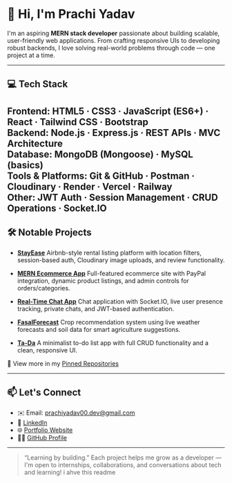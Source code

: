 # 👋 Hi, I'm Prachi Yadav

I'm an aspiring **MERN stack developer** passionate about building scalable, user-friendly web applications. From crafting responsive UIs to developing robust backends, I love solving real-world problems through code — one project at a time.

---

## 💻 Tech Stack

**Frontend**: HTML5 · CSS3 · JavaScript (ES6+) · React · Tailwind CSS · Bootstrap  <br>
**Backend**: Node.js · Express.js · REST APIs · MVC Architecture  <br>
**Database**: MongoDB (Mongoose) · MySQL (basics)  <br>
**Tools & Platforms**: Git & GitHub · Postman · Cloudinary · Render · Vercel · Railway  <br>
**Other**: JWT Auth · Session Management · CRUD Operations · Socket.IO
---

## 🛠 Notable Projects

* **[StayEase](https://stayease-smsm.onrender.com/)**
  Airbnb-style rental listing platform with location filters, session-based auth, Cloudinary image uploads, and review functionality.

* **[MERN Ecommerce App](https://e-commerce-app-1-652v.onrender.com/)**
  Full-featured ecommerce site with PayPal integration, dynamic product listings, and admin controls for orders/categories.

* **[Real-Time Chat App](https://chat-app-somd.onrender.com/)**
  Chat application with Socket.IO, live user presence tracking, private chats, and JWT-based authentication.

* **[FasalForecast](https://farming-agriculture-assistant-production.up.railway.app/)**
  Crop recommendation system using live weather forecasts and soil data for smart agriculture suggestions.

* **[Ta-Da](https://ta-da.onrender.com/)**
  A minimalist to-do list app with full CRUD functionality and a clean, responsive UI.

📌 View more in my [Pinned Repositories](https://github.com/pprachhiii?tab=repositories)

---

## 📫 Let's Connect

* ✉️ Email: [prachiyadav00.dev@gmail.com](mailto:prachiyadav00.dev@gmail.com)
* 💼 [LinkedIn](https://www.linkedin.com/in/prachi-yadav-87303231a)
* 🌐 [Portfolio Website](https://portfolio-nine-eta-23.vercel.app/)
* 🧑‍💻 [GitHub Profile](https://github.com/pprachhiii)

---

> “Learning by building.”
> Each project helps me grow as a developer — I'm open to internships, collaborations, and conversations about tech and learning! i ahve this readme
